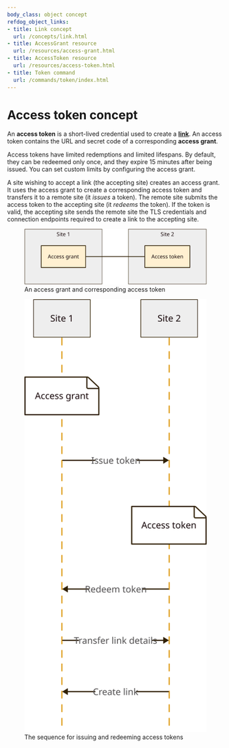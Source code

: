 ```yaml
---
body_class: object concept
refdog_object_links:
- title: Link concept
  url: /concepts/link.html
- title: AccessGrant resource
  url: /resources/access-grant.html
- title: AccessToken resource
  url: /resources/access-token.html
- title: Token command
  url: /commands/token/index.html
---
```


# Access token concept

<section>

An **access token** is a short-lived credential used to create a
**[link](link.html)**.  An access token contains the URL and secret
code of a corresponding **access grant**.

Access tokens have limited redemptions and limited lifespans.
By default, they can be redeemed only once, and they expire 15
minutes after being issued.  You can set custom limits by
configuring the access grant.

A site wishing to accept a link (the accepting site) creates an
access grant.  It uses the access grant to create a
corresponding access token and transfers it to a remote site (it
_issues_ a token).  The remote site submits the access token to
the accepting site (it _redeems_ the token).  If the token is
valid, the accepting site sends the remote site the TLS
credentials and connection endpoints required to create a link
to the accepting site.

<figure>
  <img src="images/access-token-1.svg"/>
  <figcaption>An access grant and corresponding access token</figcaption>
</figure>

<figure>
  <img src="images/access-token-2.svg"/>
  <figcaption>The sequence for issuing and redeeming access tokens</figcaption>
</figure>

</section>

